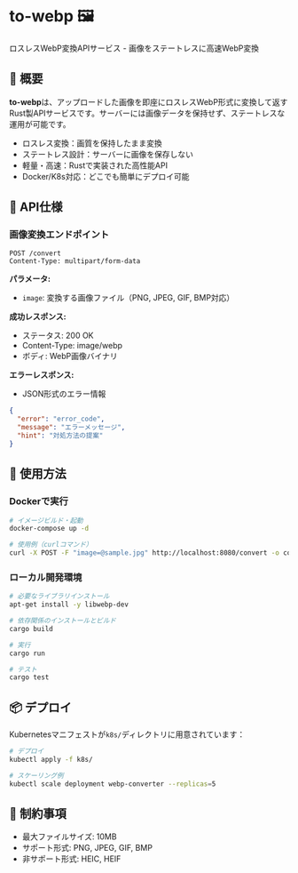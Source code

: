 # to-webp 🖼️

ロスレスWebP変換APIサービス - 画像をステートレスに高速WebP変換

## 📘 概要

**to-webp**は、アップロードした画像を即座にロスレスWebP形式に変換して返すRust製APIサービスです。サーバーには画像データを保持せず、ステートレスな運用が可能です。

- ロスレス変換：画質を保持したまま変換
- ステートレス設計：サーバーに画像を保存しない
- 軽量・高速：Rustで実装された高性能API
- Docker/K8s対応：どこでも簡単にデプロイ可能

## 🔌 API仕様

### 画像変換エンドポイント

```
POST /convert
Content-Type: multipart/form-data
```

**パラメータ:**
- `image`: 変換する画像ファイル（PNG, JPEG, GIF, BMP対応）

**成功レスポンス:**
- ステータス: 200 OK
- Content-Type: image/webp
- ボディ: WebP画像バイナリ

**エラーレスポンス:**
- JSON形式のエラー情報
```json
{
  "error": "error_code",
  "message": "エラーメッセージ",
  "hint": "対処方法の提案"
}
```

## 🚀 使用方法

### Dockerで実行

```bash
# イメージビルド・起動
docker-compose up -d

# 使用例（curlコマンド）
curl -X POST -F "image=@sample.jpg" http://localhost:8080/convert -o converted.webp
```

### ローカル開発環境

```bash
# 必要なライブラリインストール
apt-get install -y libwebp-dev

# 依存関係のインストールとビルド
cargo build

# 実行
cargo run

# テスト
cargo test
```

## 📦 デプロイ

Kubernetesマニフェストが`k8s/`ディレクトリに用意されています：

```bash
# デプロイ
kubectl apply -f k8s/

# スケーリング例
kubectl scale deployment webp-converter --replicas=5
```

## 🔐 制約事項

- 最大ファイルサイズ: 10MB
- サポート形式: PNG, JPEG, GIF, BMP
- 非サポート形式: HEIC, HEIF